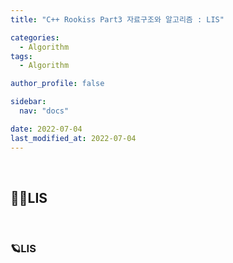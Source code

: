 ```yaml
---
title: "C++ Rookiss Part3 자료구조와 알고리즘 : LIS"

categories:
  - Algorithm
tags:
  - Algorithm

author_profile: false

sidebar:
  nav: "docs"

date: 2022-07-04
last_modified_at: 2022-07-04
---
```


<br>

## 🙇‍♀️LIS

<br>


### 🪐LIS